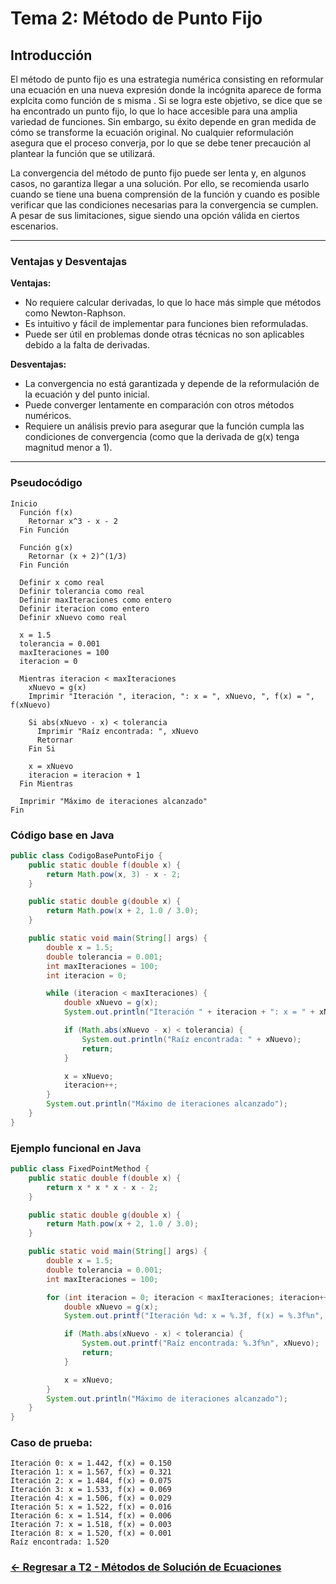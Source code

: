 # Tema 2: Método de Punto Fijo

## Introducción 
El método de punto fijo es una estrategia numérica consisting en reformular una ecuación en una nueva expresión donde la incógnita aparece de forma explcita como función de s misma . Si se logra este objetivo, se dice que se ha encontrado un punto fijo, lo que lo hace accesible para una amplia variedad de funciones. Sin embargo, su éxito depende en gran medida de cómo se transforme la ecuación original. No cualquier reformulación asegura que el proceso converja, por lo que se debe tener precaución al plantear la función que se utilizará.

La convergencia del método de punto fijo puede ser lenta y, en algunos casos, no garantiza llegar a una solución. Por ello, se recomienda usarlo cuando se tiene una buena comprensión de la función y cuando es posible verificar que las condiciones necesarias para la convergencia se cumplen. A pesar de sus limitaciones, sigue siendo una opción válida en ciertos escenarios.

---

### Ventajas y Desventajas

**Ventajas:**
- No requiere calcular derivadas, lo que lo hace más simple que métodos como Newton-Raphson.
- Es intuitivo y fácil de implementar para funciones bien reformuladas.
- Puede ser útil en problemas donde otras técnicas no son aplicables debido a la falta de derivadas.

**Desventajas:**
- La convergencia no está garantizada y depende de la reformulación de la ecuación y del punto inicial.
- Puede converger lentamente en comparación con otros métodos numéricos.
- Requiere un análisis previo para asegurar que la función cumpla las condiciones de convergencia (como que la derivada de g(x) tenga magnitud menor a 1).

---

### Pseudocódigo

```text
Inicio
  Función f(x)
    Retornar x^3 - x - 2
  Fin Función

  Función g(x)
    Retornar (x + 2)^(1/3)
  Fin Función

  Definir x como real
  Definir tolerancia como real
  Definir maxIteraciones como entero
  Definir iteracion como entero
  Definir xNuevo como real

  x = 1.5
  tolerancia = 0.001
  maxIteraciones = 100
  iteracion = 0

  Mientras iteracion < maxIteraciones
    xNuevo = g(x)
    Imprimir "Iteración ", iteracion, ": x = ", xNuevo, ", f(x) = ", f(xNuevo)

    Si abs(xNuevo - x) < tolerancia
      Imprimir "Raíz encontrada: ", xNuevo
      Retornar
    Fin Si

    x = xNuevo
    iteracion = iteracion + 1
  Fin Mientras

  Imprimir "Máximo de iteraciones alcanzado"
Fin
```

### Código base en Java

```java
public class CodigoBasePuntoFijo {
    public static double f(double x) {
        return Math.pow(x, 3) - x - 2;
    }

    public static double g(double x) {
        return Math.pow(x + 2, 1.0 / 3.0);
    }

    public static void main(String[] args) {
        double x = 1.5;
        double tolerancia = 0.001;
        int maxIteraciones = 100;
        int iteracion = 0;

        while (iteracion < maxIteraciones) {
            double xNuevo = g(x);
            System.out.println("Iteración " + iteracion + ": x = " + xNuevo + ", f(x) = " + f(xNuevo));

            if (Math.abs(xNuevo - x) < tolerancia) {
                System.out.println("Raíz encontrada: " + xNuevo);
                return;
            }

            x = xNuevo;
            iteracion++;
        }
        System.out.println("Máximo de iteraciones alcanzado");
    }
}
```

### Ejemplo funcional en Java

```java
public class FixedPointMethod {
    public static double f(double x) {
        return x * x * x - x - 2;
    }

    public static double g(double x) {
        return Math.pow(x + 2, 1.0 / 3.0);
    }

    public static void main(String[] args) {
        double x = 1.5;
        double tolerancia = 0.001;
        int maxIteraciones = 100;

        for (int iteracion = 0; iteracion < maxIteraciones; iteracion++) {
            double xNuevo = g(x);
            System.out.printf("Iteración %d: x = %.3f, f(x) = %.3f%n", iteracion, xNuevo, f(xNuevo));

            if (Math.abs(xNuevo - x) < tolerancia) {
                System.out.printf("Raíz encontrada: %.3f%n", xNuevo);
                return;
            }

            x = xNuevo;
        }
        System.out.println("Máximo de iteraciones alcanzado");
    }
}
```

### Caso de prueba:

```text
Iteración 0: x = 1.442, f(x) = 0.150
Iteración 1: x = 1.567, f(x) = 0.321
Iteración 2: x = 1.484, f(x) = 0.075
Iteración 3: x = 1.533, f(x) = 0.069
Iteración 4: x = 1.506, f(x) = 0.029
Iteración 5: x = 1.522, f(x) = 0.016
Iteración 6: x = 1.514, f(x) = 0.006
Iteración 7: x = 1.518, f(x) = 0.003
Iteración 8: x = 1.520, f(x) = 0.001
Raíz encontrada: 1.520
```
### [<- Regresar a T2 - Métodos de Solución de Ecuaciones ](https://github.com/SebastianRSS04/Metodos-Numericos-Git/blob/c9829f46be4ec2aa47381fa4eb9504aa16c8d72e/T2/Introducci%C3%B3n%20a%20los%20M%C3%A9todos%20de%20Soluci%C3%B3n%20de%20Ecuaciones.md)
